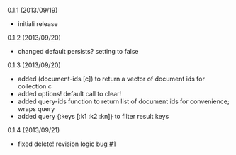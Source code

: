 0.1.1 (2013/09/19)
- initiali release

0.1.2 (2013/09/20)
- changed default persists? setting to false

0.1.3 (2013/09/20)
- added (document-ids [c]) to return a vector of document ids for collection c
- added options! default call to clear!
- added query-ids function to return list of document ids for convenience; wraps query
- added query {:keys [:k1 :k2 :kn]} to filter result keys

0.1.4 (2013/09/21)
- fixed delete! revision logic [bug #1](https://github.com/gardendb/gardendb/issues/1)